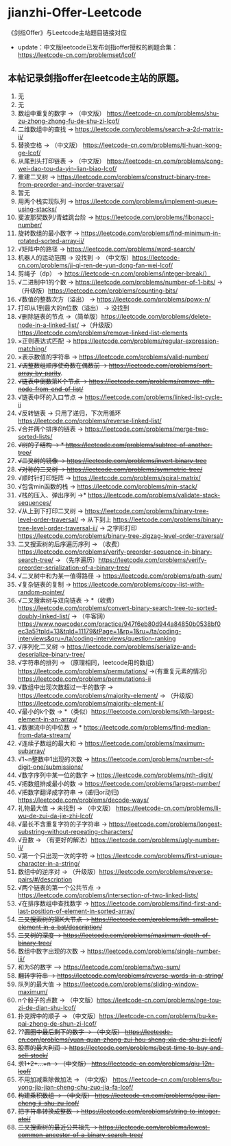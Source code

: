 # jianzhi-Offer-Leetcode
《剑指Offer》与Leetcode主站题目链接对应
* update：中文版leetcode已发布剑指offer授权的刷题合集：https://leetcode-cn.com/problemset/lcof/
## 本帖记录剑指offer在leetcode主站的原题。
1. 无
2. 无
3. 数组中重复的数字 -> （中文版） https://leetcode-cn.com/problems/shu-zu-zhong-zhong-fu-de-shu-zi-lcof/
4. 二维数组中的查找 -> https://leetcode.com/problems/search-a-2d-matrix-ii/
5. 替换空格 -> （中文版） https://leetcode-cn.com/problems/ti-huan-kong-ge-lcof/
6. 从尾到头打印链表 -> （中文版） https://leetcode-cn.com/problems/cong-wei-dao-tou-da-yin-lian-biao-lcof/
7. 重建二叉树 -> https://leetcode.com/problems/construct-binary-tree-from-preorder-and-inorder-traversal/
8. 暂无
9. 用两个栈实现队列 -> https://leetcode.com/problems/implement-queue-using-stacks/
10. 斐波那契数列/青蛙跳台阶 -> https://leetcode.com/problems/fibonacci-number/
11. 旋转数组的最小数字 -> https://leetcode.com/problems/find-minimum-in-rotated-sorted-array-ii/
12. √矩阵中的路径 -> https://leetcode.com/problems/word-search/
13. 机器人的运动范围 -> 没找到 -> （中文版）https://leetcode-cn.com/problems/ji-qi-ren-de-yun-dong-fan-wei-lcof/
14. 剪绳子（dp） -> https://leetcode-cn.com/problems/integer-break/）
15. √二进制中1的个数 -> https://leetcode.com/problems/number-of-1-bits/ ->（升级版）https://leetcode.com/problems/counting-bits/
16. √数值的整数次方（溢出） -> https://leetcode.com/problems/powx-n/
17. 打印从1到最大的n位数（溢出） -> 没找到
18. √删除链表的节点 ->（简单版）https://leetcode.com/problems/delete-node-in-a-linked-list/ ->（升级版）https://leetcode.com/problems/remove-linked-list-elements 
19. ×正则表达式匹配 -> https://leetcode.com/problems/regular-expression-matching/
20. ×表示数值的字符串 -> https://leetcode.com/problems/valid-number/
21. ~~√调整数组顺序使奇数在偶数前 -> https://leetcode.com/problems/sort-array-by-parity~~.
22. ~~√链表中倒数第K个节点 -> https://leetcode.com/problems/remove-nth-node-from-end-of-list/~~
23. √链表中环的入口节点 -> https://leetcode.com/problems/linked-list-cycle-ii
24. √反转链表 -> 只用了递归，下次用循环 https://leetcode.com/problems/reverse-linked-list/
25. √合并两个排序的链表 -> https://leetcode.com/problems/merge-two-sorted-lists/
26. ~~√树的子结构 -> * https://leetcode.com/problems/subtree-of-another-tree/~~
27. ~~√二叉树的镜像 -> https://leetcode.com/problems/invert-binary-tree~~
28. ~~√对称的二叉树 -> https://leetcode.com/problems/symmetric-tree/~~
29. √顺时针打印矩阵 -> https://leetcode.com/problems/spiral-matrix/
30. √包含min函数的栈 -> https://leetcode.com/problems/min-stack/
31. √栈的压入、弹出序列 ->* https://leetcode.com/problems/validate-stack-sequences/
32. √从上到下打印二叉树 -> https://leetcode.com/problems/binary-tree-level-order-traversal/ -> 从下到上 https://leetcode.com/problems/binary-tree-level-order-traversal-ii/ -> 之字形打印 https://leetcode.com/problems/binary-tree-zigzag-level-order-traversal/
33. 二叉搜索树的后序遍历序列 -> （收费）https://leetcode.com/problems/verify-preorder-sequence-in-binary-search-tree/ -> （先序遍历）https://leetcode.com/problems/verify-preorder-serialization-of-a-binary-tree/
34. √二叉树中和为某一值得路径 -> https://leetcode.com/problems/path-sum/
35. √复杂链表的复制 -> https://leetcode.com/problems/copy-list-with-random-pointer/
36. √二叉搜索树与双向链表 -> *（收费）https://leetcode.com/problems/convert-binary-search-tree-to-sorted-doubly-linked-list/ -> （牛客网）https://www.nowcoder.com/practice/947f6eb80d944a84850b0538bf0ec3a5?tpId=13&tqId=11179&tPage=1&rp=1&ru=/ta/coding-interviews&qru=/ta/coding-interviews/question-ranking
37. √序列化二叉树 -> https://leetcode.com/problems/serialize-and-deserialize-binary-tree/
38. √字符串的排列 -> （原理相同，leetcode用的数组）https://leetcode.com/problems/permutations/ ->(有重复元素的情况) https://leetcode.com/problems/permutations-ii
39. √数组中出现次数超过一半的数字 -> https://leetcode.com/problems/majority-element/ -> （升级版） https://leetcode.com/problems/majority-element-ii/
40. √最小的k个数 -> *（类似）https://leetcode.com/problems/kth-largest-element-in-an-array/
41. √数据流中的中位数 -> * https://leetcode.com/problems/find-median-from-data-stream/
42. √连续子数组的最大和 -> https://leetcode.com/problems/maximum-subarray/
43. √1~n整数中1出现的次数 -> https://leetcode.com/problems/number-of-digit-one/submissions/
44. √数字序列中某一位的数字 -> https://leetcode.com/problems/nth-digit/
45. √把数组排成最小的数 -> https://leetcode.com/problems/largest-number/
46. √把数字翻译成字符串 -> (递归or动归) https://leetcode.com/problems/decode-ways/
47. 礼物最大值 -> 未找到 -> （中文版） https://leetcode-cn.com/problems/li-wu-de-zui-da-jie-zhi-lcof/
48. √最长不含重复字符的子字符串 -> https://leetcode.com/problems/longest-substring-without-repeating-characters/
49. √丑数 -> （有更好的解法）https://leetcode.com/problems/ugly-number-ii/
50. √第一个只出现一次的字符 ->  https://leetcode.com/problems/first-unique-character-in-a-string/
51. 数组中的逆序对 -> （升级版）https://leetcode.com/problems/reverse-pairs/#/description
52. √两个链表的第一个公共节点 -> https://leetcode.com/problems/intersection-of-two-linked-lists/
53. √在排序数组中查找数字 -> https://leetcode.com/problems/find-first-and-last-position-of-element-in-sorted-array/
54. ~~二叉搜索树的第K大节点 -> https://leetcode.com/problems/kth-smallest-element-in-a-bst/description/~~
55. ~~二叉树的深度 -> https://leetcode.com/problems/maximum-depth-of-binary-tree/~~
56. 数组中数字出现的次数 -> https://leetcode.com/problems/single-number-iii/
57. 和为S的数字 —> https://leetcode.com/problems/two-sum/
58. ~~翻转字符串 -> https://leetcode.com/problems/reverse-words-in-a-string/~~
59. 队列的最大值 -> https://leetcode.com/problems/sliding-window-maximum/
60. n个骰子的点数 -> （中文版）https://leetcode-cn.com/problems/nge-tou-zi-de-dian-shu-lcof/
61. 扑克牌中的顺子 -> （中文版）https://leetcode-cn.com/problems/bu-ke-pai-zhong-de-shun-zi-lcof/
62. ??~~圆圈中最后剩下的数字 -> （中文版） https://leetcode-cn.com/problems/yuan-quan-zhong-zui-hou-sheng-xia-de-shu-zi-lcof/~~
63. ~~股票的最大利润 -> https://leetcode.com/problems/best-time-to-buy-and-sell-stock/~~
64. ~~求1+2+…+n -> （中文版） https://leetcode-cn.com/problems/qiu-12n-lcof/~~
65. 不用加减乘除做加法 -> （中文版） https://leetcode-cn.com/problems/bu-yong-jia-jian-cheng-chu-zuo-jia-fa-lcof/
66. ~~构建乘积数组 -> （中文版） https://leetcode-cn.com/problems/gou-jian-cheng-ji-shu-zu-lcof/~~
67. ~~把字符串转换成整数 -> https://leetcode.com/problems/string-to-integer-atoi/~~
68. ~~二叉搜索树的最近公共祖先 -> https://leetcode.com/problems/lowest-common-ancestor-of-a-binary-search-tree/~~
